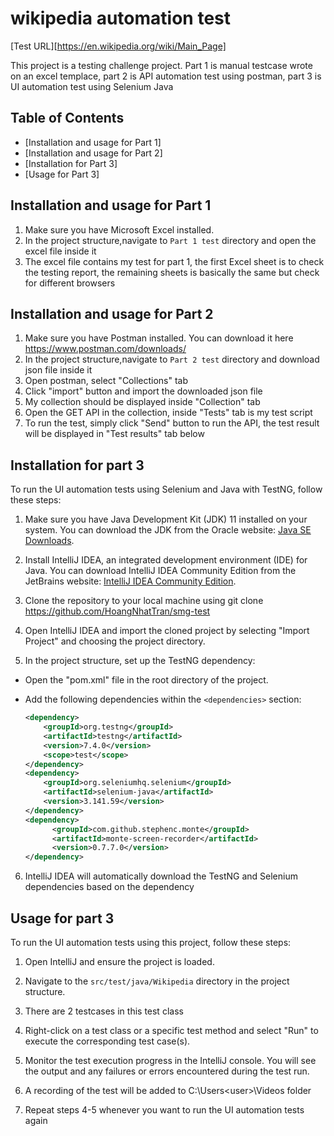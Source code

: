 # wikipedia automation test
[Test URL][https://en.wikipedia.org/wiki/Main_Page]

This project is a testing challenge project. Part 1 is manual testcase wrote on an excel templace, part 2 is API automation test using postman, part 3 is UI automation test using Selenium Java
## Table of Contents
- [Installation and usage for Part 1]
- [Installation and usage for Part 2]
- [Installation for Part 3] 
- [Usage for Part 3] 
## Installation and usage for Part 1
1. Make sure you have Microsoft Excel installed.
2. In the project structure,navigate to `Part 1 test` directory and open the excel file inside it
3. The excel file contains my test for part 1, the first Excel sheet is to check the testing report, the remaining sheets is basically the same but check for different browsers
## Installation and usage for Part 2
1. Make sure you have Postman installed. You can download it here https://www.postman.com/downloads/
2. In the project structure,navigate to `Part 2 test` directory and download json file inside it
3. Open postman, select "Collections" tab
4. Click "import" button and import the downloaded json file
5. My collection should be displayed inside "Collection" tab
6. Open the GET API in the collection, inside "Tests" tab is my test script
7. To run the test, simply click "Send" button to run the API, the test result will be displayed in "Test results" tab below

## Installation for part 3 

To run the UI automation tests using Selenium and Java with TestNG, follow these steps:

1. Make sure you have Java Development Kit (JDK) 11 installed on your system. You can download the JDK from the Oracle website: [Java SE Downloads](https://www.oracle.com/java/technologies/javase-jdk11-downloads.html).

2. Install IntelliJ IDEA, an integrated development environment (IDE) for Java. You can download IntelliJ IDEA Community Edition from the JetBrains website: [IntelliJ IDEA Community Edition](https://www.jetbrains.com/idea/download/).

3. Clone the repository to your local machine using git clone https://github.com/HoangNhatTran/smg-test
4. Open IntelliJ IDEA and import the cloned project by selecting "Import Project" and choosing the project directory.

5. In the project structure, set up the TestNG dependency:

- Open the "pom.xml" file in the root directory of the project.
- Add the following dependencies within the `<dependencies>` section:

  ```xml
  <dependency>
      <groupId>org.testng</groupId>
      <artifactId>testng</artifactId>
      <version>7.4.0</version>
      <scope>test</scope>
  </dependency>
  <dependency>
      <groupId>org.seleniumhq.selenium</groupId>
      <artifactId>selenium-java</artifactId>
      <version>3.141.59</version>
  </dependency>
  <dependency>
        <groupId>com.github.stephenc.monte</groupId>
        <artifactId>monte-screen-recorder</artifactId>
        <version>0.7.7.0</version>
  </dependency>
  ```

6. IntelliJ IDEA will automatically download the TestNG and Selenium dependencies based on the dependency

## Usage for part 3

To run the UI automation tests using this project, follow these steps:

1. Open IntelliJ and ensure the project is loaded.

2. Navigate to the `src/test/java/Wikipedia` directory in the project structure.

3. There are 2 testcases in this test class

4. Right-click on a test class or a specific test method and select "Run" to execute the corresponding test case(s).

5. Monitor the test execution progress in the IntelliJ console. You will see the output and any failures or errors encountered during the test run.

6. A recording of the test will be added to C:\Users\<user>\Videos folder

8. Repeat steps 4-5 whenever you want to run the UI automation tests again